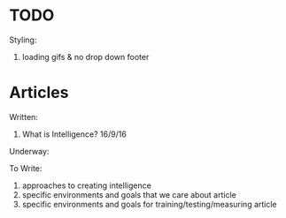# TODO

Styling:

1. loading gifs & no drop down footer

# Articles

Written:

1. What is Intelligence? 16/9/16

Underway:

To Write:

1. approaches to creating intelligence
1. specific environments and goals that we care about article
1. specific environments and goals for training/testing/measuring article
